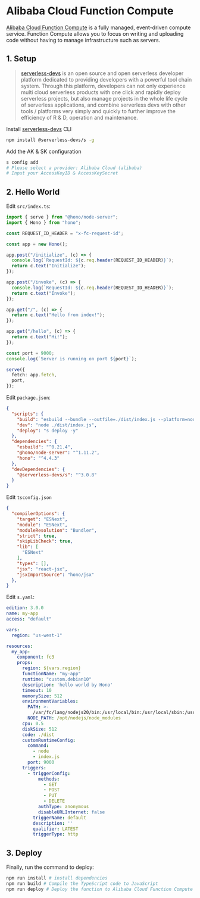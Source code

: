 # Alibaba Cloud Function Compute

[Alibaba Cloud Function Compute](https://www.alibabacloud.com/en/product/function-compute) is a fully managed, event-driven compute service. Function Compute allows you to focus on writing and uploading code without having to manage infrastructure such as servers.

## 1. Setup

> [serverless-devs](https://github.com/Serverless-Devs/Serverless-Devs) is an open source and open serverless developer platform dedicated to providing developers with a powerful tool chain system. Through this platform, developers can not only experience multi cloud serverless products with one click and rapidly deploy serverless projects, but also manage projects in the whole life cycle of serverless applications, and combine serverless devs with other tools / platforms very simply and quickly to further improve the efficiency of R & D, operation and maintenance.

Install [serverless-devs](https://github.com/Serverless-Devs/Serverless-Devs) CLI

```sh
npm install @serverless-devs/s -g
```

Add the AK & SK configuration

```sh
s config add 
# Please select a provider: Alibaba Cloud (alibaba)
# Input your AccessKeyID & AccessKeySecret
```

## 2. Hello World

Edit `src/index.ts`:

```ts
import { serve } from "@hono/node-server";
import { Hono } from "hono";

const REQUEST_ID_HEADER = "x-fc-request-id";

const app = new Hono();

app.post("/initialize", (c) => {
  console.log(`RequestId: ${c.req.header(REQUEST_ID_HEADER)}`);
  return c.text("Initialize");
});

app.post("/invoke", (c) => {
  console.log(`RequestId: ${c.req.header(REQUEST_ID_HEADER)}`);
  return c.text("Invoke");
});

app.get("/", (c) => {
  return c.text("Hello from index!");
});

app.get("/hello", (c) => {
  return c.text("Hi!");
});

const port = 9000;
console.log(`Server is running on port ${port}`);

serve({
  fetch: app.fetch,
  port,
});
```

Edit `package.json`:

```json
{
  "scripts": {
    "build": "esbuild --bundle --outfile=./dist/index.js --platform=node --target=node20 ./src/index.ts",
    "dev": "node ./dist/index.js",
    "deploy": "s deploy -y"
  },
  "dependencies": {
    "esbuild": "^0.21.4",
    "@hono/node-server": "^1.11.2",
    "hono": "^4.4.3"
  },
  "devDependencies": {
    "@serverless-devs/s": "^3.0.8"
  }
}
```

Edit `tsconfig.json`

```json
{
  "compilerOptions": {
    "target": "ESNext",
    "module": "ESNext",
    "moduleResolution": "Bundler",
    "strict": true,
    "skipLibCheck": true,
    "lib": [
      "ESNext"
    ],
    "types": [],
    "jsx": "react-jsx",
    "jsxImportSource": "hono/jsx"
  },
}
```

Edit `s.yaml`:

```yaml
edition: 3.0.0
name: my-app
access: "default"

vars:
  region: "us-west-1"

resources:
  my_app:
    component: fc3
    props:
      region: ${vars.region}              
      functionName: "my-app"
      runtime: "custom.debian10"
      description: 'hello world by Hono'
      timeout: 10
      memorySize: 512
      environmentVariables:
        PATH: >-
          /var/fc/lang/nodejs20/bin:/usr/local/bin:/usr/local/sbin:/usr/local/bin:/usr/sbin:/usr/bin:/sbin:/bin:/opt/bin
        NODE_PATH: /opt/nodejs/node_modules
      cpu: 0.5
      diskSize: 512
      code: ./dist
      customRuntimeConfig:
        command:
          - node
          - index.js
        port: 9000
      triggers:
        - triggerConfig:
            methods:
              - GET
              - POST
              - PUT
              - DELETE
            authType: anonymous
            disableURLInternet: false
          triggerName: default
          description: ''
          qualifier: LATEST
          triggerType: http
```

## 3. Deploy

Finally, run the command to deploy:

```sh
npm run install # install dependencies
npm run build # Compile the TypeScript code to JavaScript
npm run deploy # Deploy the function to Alibaba Cloud Function Compute
```
